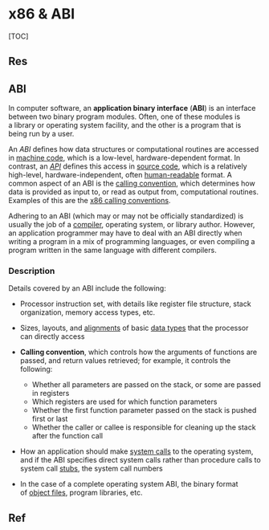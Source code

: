# x86 & ABI

[TOC]



## Res


## ABI
In computer software, an **application binary interface** (**ABI**) is an interface between two binary program modules. Often, one of these modules is a library or operating system facility, and the other is a program that is being run by a user.

An _ABI_ defines how data structures or computational routines are accessed in [machine code](https://en.wikipedia.org/wiki/Machine_code "Machine code"), which is a low-level, hardware-dependent format. In contrast, an [_API_](https://en.wikipedia.org/wiki/Application_programming_interface "Application programming interface") defines this access in [source code](https://en.wikipedia.org/wiki/Source_code "Source code"), which is a relatively high-level, hardware-independent, often [human-readable](https://en.wikipedia.org/wiki/Human-readable "Human-readable") format. A common aspect of an ABI is the [calling convention](https://en.wikipedia.org/wiki/Calling_convention "Calling convention"), which determines how data is provided as input to, or read as output from, computational routines. Examples of this are the [x86 calling conventions](https://en.wikipedia.org/wiki/X86_calling_conventions "X86 calling conventions").

Adhering to an ABI (which may or may not be officially standardized) is usually the job of a [compiler](https://en.wikipedia.org/wiki/Compiler "Compiler"), operating system, or library author. However, an application programmer may have to deal with an ABI directly when writing a program in a mix of programming languages, or even compiling a program written in the same language with different compilers.


### Description
Details covered by an ABI include the following:

- Processor instruction set, with details like register file structure, stack organization, memory access types, etc.

- Sizes, layouts, and [alignments](https://en.wikipedia.org/wiki/Data_structure_alignment "Data structure alignment") of basic [data types](https://en.wikipedia.org/wiki/Data_type "Data type") that the processor can directly access

- **Calling convention**, which controls how the arguments of functions are passed, and return values retrieved; for example, it controls the following:
	- Whether all parameters are passed on the stack, or some are passed in registers
    - Which registers are used for which function parameters
    - Whether the first function parameter passed on the stack is pushed first or last
    - Whether the caller or callee is responsible for cleaning up the stack after the function call

- How an application should make [system calls](https://en.wikipedia.org/wiki/System_call "System call") to the operating system, and if the ABI specifies direct system calls rather than procedure calls to system call [stubs](https://en.wikipedia.org/wiki/Method_stub "Method stub"), the system call numbers

- In the case of a complete operating system ABI, the binary format of [object files](https://en.wikipedia.org/wiki/Object_file "Object file"), program libraries, etc.



## Ref
[Application binary interface | Wikipedia]: https://en.wikipedia.org/wiki/Application_binary_interface

